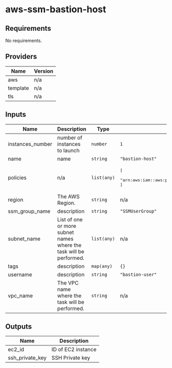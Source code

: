 # aws-ssm-bastion-host

## Requirements

No requirements.

## Providers

| Name | Version |
|------|---------|
| aws | n/a |
| template | n/a |
| tls | n/a |

## Inputs

| Name | Description | Type | Default | Required |
|------|-------------|------|---------|:--------:|
| instances\_number | number of instances to launch | `number` | `1` | no |
| name | name | `string` | `"bastion-host"` | no |
| policies | n/a | `list(any)` | <pre>[<br>  "arn:aws:iam::aws:policy/AmazonSSMManagedInstanceCore"<br>]</pre> | no |
| region | The AWS Region. | `string` | n/a | yes |
| ssm\_group\_name | description | `string` | `"SSMUserGroup"` | no |
| subnet\_name | List of one or more subnet names where the task will be performed. | `list(any)` | n/a | yes |
| tags | description | `map(any)` | `{}` | no |
| username | description | `string` | `"bastion-user"` | no |
| vpc\_name | The VPC name where the task will be performed. | `string` | n/a | yes |

## Outputs

| Name | Description |
|------|-------------|
| ec2\_id | ID of EC2 instance |
| ssh\_private\_key | SSH Private key |